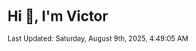<h1>Hi 👋, I'm Victor </h1>

<!--RECENT_ACTIVITY:start-->
<!--RECENT_ACTIVITY:end-->

<!--RECENT_ACTIVITY:last_update-->
Last Updated: Saturday, August 9th, 2025, 4:49:05 AM
<!--RECENT_ACTIVITY:last_update_end-->
